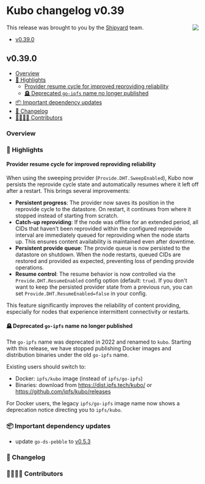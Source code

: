 # Kubo changelog v0.39

<a href="https://ipshipyard.com/"><img align="right" src="https://github.com/user-attachments/assets/39ed3504-bb71-47f6-9bf8-cb9a1698f272" /></a>

This release was brought to you by the [Shipyard](https://ipshipyard.com/) team.

- [v0.39.0](#v0390)

## v0.39.0

- [Overview](#overview)
- [🔦 Highlights](#-highlights)
  - [Provider resume cycle for improved reproviding reliability](#provider-resume-cycle-for-improved-reproviding-reliability)
  - [🪦 Deprecated `go-ipfs` name no longer published](#-deprecated-go-ipfs-name-no-longer-published)
- [📦️ Important dependency updates](#-important-dependency-updates)
- [📝 Changelog](#-changelog)
- [👨‍👩‍👧‍👦 Contributors](#-contributors)

### Overview

### 🔦 Highlights

#### Provider resume cycle for improved reproviding reliability

When using the sweeping provider (`Provide.DHT.SweepEnabled`), Kubo now
persists the reprovide cycle state and automatically resumes where it left off
after a restart. This brings several improvements:

- **Persistent progress**: The provider now saves its position in the reprovide
cycle to the datastore. On restart, it continues from where it stopped instead
of starting from scratch.
- **Catch-up reproviding**: If the node was offline for an extended period, all
CIDs that haven't been reprovided within the configured reprovide interval are
immediately queued for reproviding when the node starts up. This ensures
content availability is maintained even after downtime.
- **Persistent provide queue**: The provide queue is now persisted to the
datastore on shutdown. When the node restarts, queued CIDs are restored and
provided as expected, preventing loss of pending provide operations.
- **Resume control**: The resume behavior is now controlled via the
`Provide.DHT.ResumeEnabled` config option (default: `true`). If you don't want
to keep the persisted provider state from a previous run, you can set
`Provide.DHT.ResumeEnabled=false` in your config.

This feature significantly improves the reliability of content providing,
especially for nodes that experience intermittent connectivity or restarts.

#### 🪦 Deprecated `go-ipfs` name no longer published

The `go-ipfs` name was deprecated in 2022 and renamed to `kubo`. Starting with this release, we have stopped publishing Docker images and distribution binaries under the old `go-ipfs` name.

Existing users should switch to:

- Docker: `ipfs/kubo` image (instead of `ipfs/go-ipfs`)
- Binaries: download from <https://dist.ipfs.tech/kubo/> or <https://github.com/ipfs/kubo/releases>

For Docker users, the legacy `ipfs/go-ipfs` image name now shows a deprecation notice directing you to `ipfs/kubo`.

### 📦️ Important dependency updates

- update `go-ds-pebble` to [v0.5.3](https://github.com/ipfs/go-ds-pebble/releases/tag/v0.5.3)

### 📝 Changelog

### 👨‍👩‍👧‍👦 Contributors

